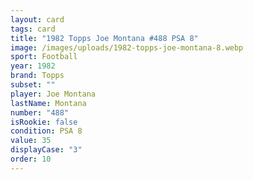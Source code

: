 ```yaml
---
layout: card
tags: card
title: "1982 Topps Joe Montana #488 PSA 8"
image: /images/uploads/1982-topps-joe-montana-8.webp
sport: Football
year: 1982
brand: Topps
subset: ""
player: Joe Montana
lastName: Montana
number: "488"
isRookie: false
condition: PSA 8
value: 35
displayCase: "3"
order: 10
---
```

